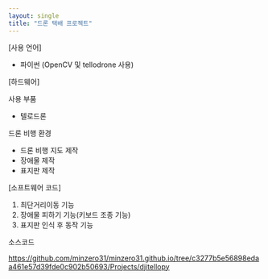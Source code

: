 ```yaml
---
layout: single
title: "드론 택배 프로젝트"
---
```


[사용 언어]
- 파이썬 (OpenCV 및 tellodrone 사용)

[하드웨어]

사용 부품
- 텔로드론
  
드론 비행 환경
- 드론 비행 지도 제작
- 장애물 제작
- 표지판 제작


[소프트웨어 코드]

1. 최단거리이동 기능
2. 장애물 피하기 기능(키보드 조종 기능)
3. 표지판 인식 후 동작 기능
  
소스코드

https://github.com/minzero31/minzero31.github.io/tree/c3277b5e56898edaa461e57d39fde0c902b50693/Projects/djitellopy


